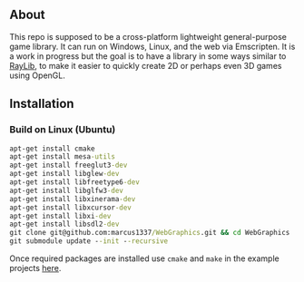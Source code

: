 ## About

This repo is supposed to be a cross-platform lightweight general-purpose game library. It can run on Windows, Linux, and the web via Emscripten. It is a work in progress but the goal is to have a library in some ways similar to [RayLib](https://github.com/raysan5/raylib), to make it easier to quickly create 2D or perhaps even 3D games using OpenGL.

## Installation


### Build on Linux (Ubuntu)
```bat
apt-get install cmake
apt-get install mesa-utils
apt-get install freeglut3-dev
apt-get install libglew-dev
apt-get install libfreetype6-dev
apt-get install libglfw3-dev
apt-get install libxinerama-dev
apt-get install libxcursor-dev 
apt-get install libxi-dev 
apt-get install libsdl2-dev
git clone git@github.com:marcus1337/WebGraphics.git && cd WebGraphics
git submodule update --init --recursive 
```

Once required packages are installed use `cmake` and `make` in the example projects [here](examples).